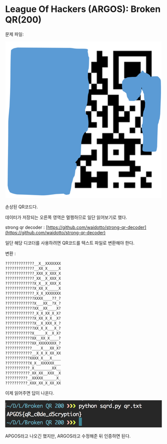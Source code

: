 # League Of Hackers (ARGOS): Broken QR(200)

문제 파일:

![](./chall/FLAG.png)

손상된 QR코드다.

데이터가 저장되는 오른쪽 영역은 멀쩡하므로 일단 읽어보기로 했다.

strong qr decoder : [https://github.com/waidotto/strong-qr-decoder](https://github.com/waidotto/strong-qr-decoder)

일단 해당 디코더를 사용하려면 QR코드를 텍스트 파일로 변환해야 한다.

변환 :
```
?????????????__X__XXXXXXX
?????????????__XX_X_____X
?????????????_XXX_X_XXX_X
?????????????_XX__X_XXX_X
?????????????X_X__X_XXX_X
?????????????X_XX_X_____X
?????????????_X_X_XXXXXXX
?????????????XXXX____??_?
?????????????X___XX__?X_?
?????????????XX__XX____X?
?????????????_X_X_XX_X_X?
?????????????X_XX_X_X__X?
?????????????X__X_XXX_X_?
?????????????XX_X_X___X_?
????????????X_____X__X_X?
????????????XX__XX_X____?
????????????XX_XXXXXXXX_?
????????????____X___XX_X?
????????????__X_X_X_XX_XX
???????????XXXX_X___X____
???????????X_X__XXXXXX___
???????????_X________XX__
???????????_XX_XX__XXX__X
??????????__XXXXX______X_
??????????_XXX_XX_X_XX_XX
```

이제 읽어주면 답이 나온다.

![](./img/solved.png)

APGOS라고 나오긴 했지만, ARGOS라고 수정해준 뒤 인증하면 된다.
